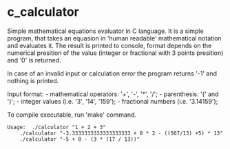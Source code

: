 # c_calculator

Simple mathematical equations evaluator in C language.
It is a simple program, that takes an equasion in 'human readable'
mathematical notation and evaluates it. The result is printed to console,
format depends on the numerical presition of the value (integer or fractional
with 3 points presition) and '0' is returned.

In case of an invalid input or calculation error the program returns '-1' and
nothing is printed.

Input format:
	- mathematical operators: '+', '-', '*', '/';
	- parenthesis: '(' and ')';
	- integer values (i.e. '3', '14', '159');
	- fractional numbers (i.e. '3.14159');

To compile executable, run 'make' command.

```
Usage: 	./calculator "1 + 2 + 3"
	./calculator "-3.3333333333333333333 + 8 * 2 - ((567/13) +5) * 13"
	./calculator "-5 + 8 - (3 * (17 / 13))"
```
